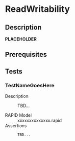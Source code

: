 # ReadWritability

## Description

**PLACEHOLDER**

## Prerequisites


## Tests

### TestNameGoesHere

<dl>
  <dt>Description</dt>
  <dd>

TBD...

  </dd>
  <dt>RAPID Model</dt>
  <dd>xxxxxxxxxxxxxx.rapid</dd>
  <dt>Assertions</dt>
  <dd>

```
TBD...
```

  </dd>
</dl>

